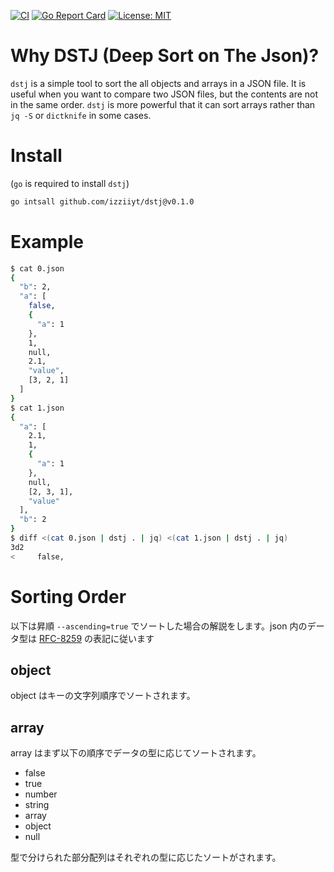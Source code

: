 [![CI][ci-img]][ci]
[![Go Report Card][go-report-img]][go-report]
[![License: MIT][license-img]][license]

# Why DSTJ (Deep Sort on The Json)?

`dstj` is a simple tool to sort the all objects and arrays in a JSON file. 
It is useful when you want to compare two JSON files, but the contents are not in the same order.
`dstj` is more powerful that it can sort arrays rather than `jq -S` or `dictknife` in some cases.

# Install

(`go` is required to install `dstj`)

```bash
go intsall github.com/izziiyt/dstj@v0.1.0
```

# Example

```bash
$ cat 0.json
{
  "b": 2,
  "a": [
    false,
    { 
      "a": 1 
    },
    1,
    null,
    2.1,
    "value",
    [3, 2, 1]
  ]
}
$ cat 1.json
{
  "a": [
    2.1,
    1,
    { 
      "a": 1 
    },
    null,
    [2, 3, 1],
    "value"
  ],
  "b": 2
}
$ diff <(cat 0.json | dstj . | jq) <(cat 1.json | dstj . | jq)
3d2
<     false,
```

# Sorting Order

以下は昇順 `--ascending=true` でソートした場合の解説をします。json 内のデータ型は [RFC-8259](https://datatracker.ietf.org/doc/html/rfc8259#section-3) の表記に従います

## object

object はキーの文字列順序でソートされます。

## array

array はまず以下の順序でデータの型に応じてソートされます。

- false
- true
- number
- string
- array
- object
- null

型で分けられた部分配列はそれぞれの型に応じたソートがされます。

[ci]: https://github.com/izziiyt/dstj/actions/workflows/ci.yaml
[ci-img]: https://github.com/izziiyt/dstj/actions/workflows/ci.yml/badge.svg
[go-report]: https://goreportcard.com/report/github.com/izziiyt/dstj
[go-report-img]: https://goreportcard.com/badge/github.com/izziiyt/dstj
[license]: https://opensource.org/licenses/MIT
[license-img]: https://img.shields.io/badge/License-MIT-yellow.svg